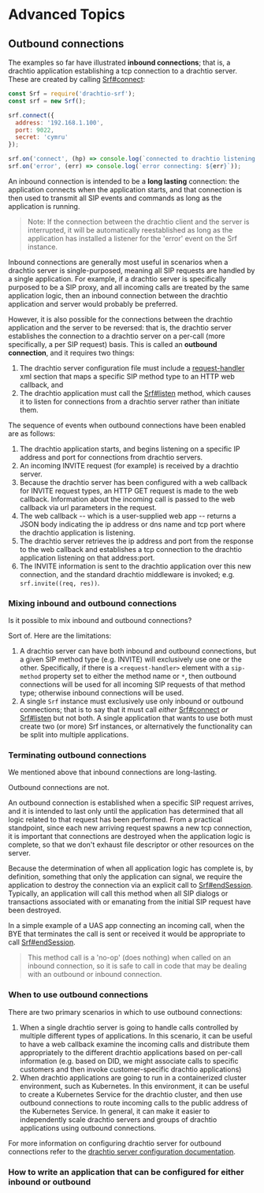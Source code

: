 # Advanced Topics

## Outbound connections

The examples so far have illustrated **inbound connections**; that is, a drachtio application establishing a tcp connection to a drachtio server.  These are created by calling [Srf#connect](/docs/api#Srf+connect):
```js
const Srf = require('drachtio-srf');
const srf = new Srf();

srf.connect({
  address: '192.168.1.100',
  port: 9022, 
  secret: 'cymru'
});

srf.on('connect', (hp) => console.log(`connected to drachtio listening on ${hp}`));
srf.on('error', (err) => console.log(`error connecting: ${err}`));
```
An inbound connection is intended to be a **long lasting** connection: the application connects when the application starts, and that connection is then used to transmit all SIP events and commands as long as the application is running.  

> Note: If the connection between the drachtio client and the server is interrupted, it will be automatically reestablished as long as the application has installed a listener for the 'error' event on the Srf instance.

Inbound connections are generally most useful in scenarios when a drachtio server is single-purposed, meaning all SIP requests are handled by a single application.  For example, if a drachtio server is specifically purposed to be a SIP proxy, and all incoming calls are treated by the same application logic, then an inbound connection between the drachtio application and server would probably be preferred.

However, it is also possible for the connections between the drachtio application and the server to be reversed: that is, the drachtio server establishes the connection to a drachtio server on a per-call (more specifically, a per SIP request) basis.  This is called an **outbound connection**, and it requires two things:
1. The drachtio server configuration file must include a [request-handler](/docs/drachtio-server#request-handlers-section) xml section that maps a specific SIP method type to an HTTP web callback, and
2. The drachtio application must call the [Srf#listen](/docs/api#Srf+listen) method, which causes it to listen for connections from a drachtio server rather than initiate them.

The sequence of events when outbound connections have been enabled are as follows:
1. The drachtio application starts, and begins listening on a specific IP address and port for connections from drachtio servers.
2. An incoming INVITE request (for example) is received by a drachtio server.
3. Because the drachtio server has been configured with a web callback for INVITE request types, an HTTP GET request is made to the web callback.  Information about the incoming call is passed to the web callback via url parameters in the request.
4. The web callback -- which is a user-supplied web app -- returns a JSON body indicating the ip address or dns name and tcp port where the drachtio application is listening.
5. The drachtio server retrieves the ip address and port from the response to the web callback and establishes a tcp connection to the drachtio application listening on that address:port.
6. The INVITE information is sent to the drachtio application over this new connection, and the standard drachtio middleware is invoked; e.g. `srf.invite((req, res))`.

### Mixing inbound and outbound connections

Is it possible to mix inbound and outbound connections?  

Sort of.  Here are the limitations:

1. A drachtio server can have both inbound and outbound connections, but a given SIP method type (e.g. INVITE) will exclusively use one or the other.  Specifically, if there is a `<request-handler>` element with a `sip-method` property set to either the method name or `*`, then outbound connections will be used for all incoming SIP requests of that method type; otherwise inbound connections will be used.
2. A single `Srf` instance must exclusively use only inbound or outbound connections; that is to say that it must call *either* [Srf#connect](/docs/api#Srf+connect) *or* [Srf#listen](/docs/api#Srf+listen) but not both.  A single application that wants to use both must create two (or more) Srf instances, or alternatively the functionality can be split into multiple applications.

### Terminating outbound connections

We mentioned above that inbound connections are long-lasting.

Outbound connections are not.  

An outbound connection is established when a specific SIP request arrives, and it is intended to last only until the application has determined that all logic related to that request has been performed. From a practical standpoint, since each new arriving request spawns a new tcp connection, it is important that connections are destroyed when the application logic is complete, so that we don't exhaust file descriptor or other resources on the server.

Because the determination of when all application logic has complete is, by definition, something that only the application can signal, we require the application to destroy the connection via an explicit call to [Srf#endSession](/docs/api#Srf+endSession).  Typically, an application will call this method when all SIP dialogs or transactions associated with or emanating from the initial SIP request have been destroyed.  

In a simple example of a UAS app connecting an incoming call, when the BYE that terminates the call is sent or received it would be appropriate to call [Srf#endSession](/docs/api#Srf+endSession).

> This method call is a 'no-op' (does nothing) when called on an inbound connection, so it is safe to call in code that may be dealing with an outbound or inbound connection.

### When to use outbound connections

There are two primary scenarios in which to use outbound connections:

1. When a single drachtio server is going to handle calls controlled by multiple different types of applications.  In this scenario, it can be useful to have a web callback examine the incoming calls and distribute them appropriately to the different drachtio applications based on per-call information (e.g. based on DID, we might associate calls to specific customers and then invoke customer-specific drachtio applications)
2. When drachtio applications are going to run in a containerized cluster environment, such as Kubernetes.  In this environment, it can be useful to create a Kubernetes Service for the drachtio cluster, and then use outbound connections to route incoming calls to the public address of the Kubernetes Service.  In general, it can make it easier to independently scale drachtio servers and groups of drachtio applications using outbound connections.

For more information on configuring drachtio server for outbound connections refer to the [drachtio server configuration documentation](/docs/drachtio-server#request-handlers-section).

### How to write an application that can be configured for either inbound or outbound
